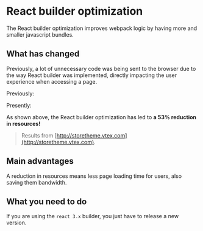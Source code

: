 # React builder optimization 

The React builder optimization improves webpack logic by having more and smaller javascript bundles. 

## What has changed

Previously, a lot of unnecessary code was being sent to the browser due to the way React builder was implemented, directly impacting the user experience when accessing a page.  

Previously:

Presently:
 
As shown above, the React builder optimization has led to __a 53% reduction in resources!__

> Results from [http://storetheme.vtex.com](http://storetheme.vtex.com).

## Main advantages

A reduction in resources means less page loading time for users, also saving them bandwidth.

## What you need to do 

If you are using the `react 3.x` builder, you just have to release a new version.
